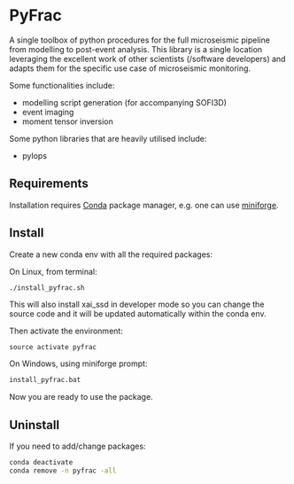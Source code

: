 # PyFrac

A single toolbox of python procedures for the full microseismic pipeline from modelling to post-event analysis.
This library is a single location leveraging the excellent work of other scientists (/software developers) and adapts them for the specific use case of microseismic monitoring.

Some functionalities include:

- modelling script generation (for accompanying SOFI3D)
- event imaging
- moment tensor inversion

Some python libraries that are heavily utilised include:

- pylops

## Requirements

Installation requires [Conda](https://conda.io) package manager, e.g. one can use [miniforge](https://github.com/conda-forge/miniforge).

## Install

Create a new conda env with all the required packages:

On Linux, from terminal:

```bash
./install_pyfrac.sh
```

This will also install xai_ssd in developer mode so you can change the source code and it will be updated automatically within the conda env.

Then activate the environment:

    source activate pyfrac


On Windows, using miniforge prompt:

```cmd
install_pyfrac.bat
```

Now you are ready to use the package.

## Uninstall

If you need to add/change packages:

```bash
conda deactivate
conda remove -n pyfrac -all
```
